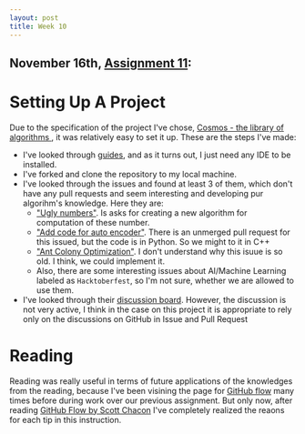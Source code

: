 ```yaml
---
layout: post
title: Week 10
---
```



## November 16th, [Assignment 11](http://www.compsci.hunter.cuny.edu/~sweiss/course_materials/cs_ossd/assignments/assignment_11_project_setup.pdf):   

# Setting Up A Project

Due to the specification of the project I've chose, [Cosmos - the library of algorithms ](https://github.com/OpenGenus/cosmos), it was relatively easy to set it up. 
These are the steps I've made:
  * I've looked through [guides](https://github.com/OpenGenus/cosmos/tree/master/guides), and as it turns out, I just need any IDE to be installed.
  * I've forked and clone the repository to my local machine.
  * I've looked through the issues and found at least 3 of them, which don't have any pull requests and seem interesting and developing pur algorihm's knowledge. Here they are:
    * ["Ugly numbers"](https://github.com/OpenGenus/cosmos/issues/3846). Is asks for creating a new algorithm for computation of these number.
    * ["Add code for auto encoder"](https://github.com/OpenGenus/cosmos/issues/3786). There is an unmerged pull request for this issued, but the code is in Python. So we might to it in C++
    * ["Ant Colony Optimization"](https://github.com/OpenGenus/cosmos/issues/3631). I don't understand why this isuue is so old. I think, we could implement it.
    * Also, there are some interesting issues about AI/Machine Learning labeled as `Hacktoberfest`, so I'm not sure, whether we are allowed to use them. 
  * I've looked through their [discussion board](https://discourse.opengenus.org/). However, the discussion is not very active, I think in the case on this project it is appropriate to rely only on the discussions on GitHub in Issue and Pull Request 
  
# Reading  
Reading was really useful in terms of future applications of the knowledges from the reading, because I've been visining the page for [GitHub flow](https://help.github.com/articles/github-flow/) many times before during work over our previous assignment. But only now, after reading [GitHub Flow by Scott Chacon](http://scottchacon.com/2011/08/31/github-flow.html) I've completely realized the reaons for each tip in this instruction.

